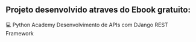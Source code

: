 ## Projeto desenvolvido atraves do Ebook gratuito:
:computer: Python Academy Desenvolvimento de APIs com DJango REST Framework
